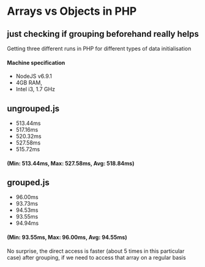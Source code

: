 # Arrays vs Objects in PHP
## just checking if grouping beforehand really helps

Getting three different runs in PHP for different types of data initialisation

#### Machine specification
* NodeJS v6.9.1
* 4GB RAM,
* Intel i3, 1.7 GHz

## ungrouped.js
* 513.44ms
* 517.16ms
* 520.32ms
* 527.58ms
* 515.72ms
#### (Min: 513.44ms, Max: 527.58ms, Avg: 518.84ms)

## grouped.js
* 96.00ms
* 93.73ms
* 94.53ms
* 93.55ms
* 94.94ms
#### (Min: 93.55ms, Max: 96.00ms, Avg: 94.55ms)

No surprise, the direct access is faster (about 5 times in this particular case) after grouping, if we need to access that array on a regular basis
